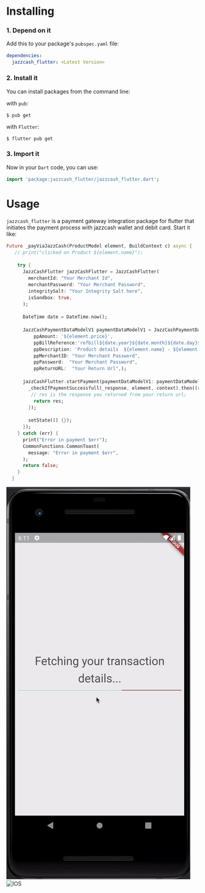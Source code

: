 # Installing

### 1. Depend on it

Add this to your package's `pubspec.yaml` file:

```yaml
dependencies:
  jazzcash_flutter: <Latest Version>
```

### 2. Install it

You can install packages from the command line:

with `pub`:

```
$ pub get
```

with `Flutter`:

```
$ flutter pub get
```



### 3. Import it

Now in your `Dart` code, you can use:

```dart
import 'package:jazzcash_flutter/jazzcash_flutter.dart';
```

# Usage

`jazzcash_flutter` is a payment gateway integration package for flutter that initiates the payment process with jazzcash wallet and debit card.
Start it like:

```dart
Future _payViaJazzCash(ProductModel element, BuildContext c) async {
   // print("clicked on Product ${element.name}");

    try {
      JazzCashFlutter jazzCashFlutter = JazzCashFlutter(
        merchantId: "Your Merchant Id",
        merchantPassword: "Your Merchant Password",
        integritySalt: "Your Integrity Salt here",
        isSandbox: true,
      );

      DateTime date = DateTime.now();

      JazzCashPaymentDataModelV1 paymentDataModelV1 = JazzCashPaymentDataModelV1(
          ppAmount: '${element.price}',
          ppBillReference:'refbill${date.year}${date.month}${date.day}${date.hour}${date.millisecond}',
          ppDescription: 'Product details  ${element.name} - ${element.price}',
          ppMerchantID: "Your Merchant Password",
          ppPassword:  "Your Merchant Password",
          ppReturnURL:  "Your Return Url",);

      jazzCashFlutter.startPayment(paymentDataModelV1: paymentDataModelV1, context: context).then((_response) {
        _checkIfPaymentSuccessfull(_response, element, context).then((res) {
         // res is the response you returned from your return url;
          return res;
        });

        setState(() {});
      });
    } catch (err) {
      print("Error in payment $err");
      CommonFunctions.CommonToast(
        message: "Error in payment $err",
      );
      return false;
    }
  }
```
![Android](https://github.com/DigiX-Technologies/jazzcash_flutter/blob/main/images/jazzcash_android.gif)
![IOS](https://github.com/DigiX-Technologies/jazzcash_flutter/blob/main/images/jazzcash_ios.gif)
